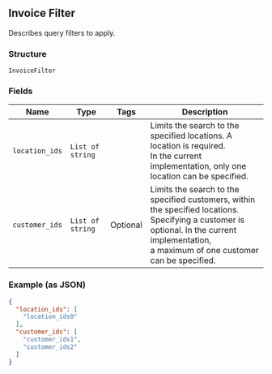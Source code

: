 ## Invoice Filter

Describes query filters to apply.

### Structure

`InvoiceFilter`

### Fields

| Name | Type | Tags | Description |
|  --- | --- | --- | --- |
| `location_ids` | `List of string` |  | Limits the search to the specified locations. A location is required. <br>In the current implementation, only one location can be specified. |
| `customer_ids` | `List of string` | Optional | Limits the search to the specified customers, within the specified locations. <br>Specifying a customer is optional. In the current implementation, <br>a maximum of one customer can be specified. |

### Example (as JSON)

```json
{
  "location_ids": [
    "location_ids0"
  ],
  "customer_ids": [
    "customer_ids1",
    "customer_ids2"
  ]
}
```

